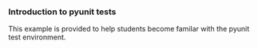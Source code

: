 ### Introduction to pyunit tests
This example is provided to help students become familar with the pyunit test environment.